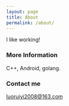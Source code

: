 ```yaml
---
layout: page
title: About
permalink: /about/
---
```


I like working!

### More Information

C++, Android, golang.

### Contact me

[luoruiyi2008@163.com](mailto:luoruiyi2008@163.com)
